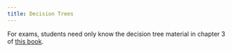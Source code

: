```yaml
---
title: Decision Trees
---
```


For exams, students need only know the decision tree material in chapter 3 of [this book](https://www-users.cs.umn.edu/~kumar001/dmbook/ch3_classification.pdf).  